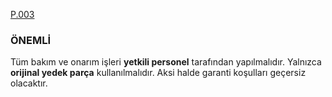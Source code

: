 [P.003](../pict/P.003.svg)

### ÖNEMLİ

Tüm bakım ve onarım işleri **yetkili personel** tarafından yapılmalıdır. Yalnızca **orijinal yedek parça** kullanılmalıdır. Aksi halde garanti koşulları geçersiz olacaktır.